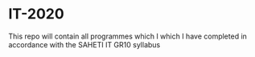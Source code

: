 # IT-2020
This repo will contain all programmes which I which I have completed in accordance with the SAHETI IT GR10 syllabus
